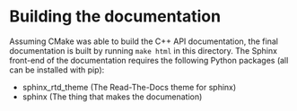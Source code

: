 Building the documentation
==========================

Assuming CMake was able to build the C++ API documentation, the final
documentation is built by running `make html` in this directory. The Sphinx
front-end of the documentation requires the following Python packages (all can
be installed with pip):

- sphinx_rtd_theme (The Read-The-Docs theme for sphinx)
- sphinx (The thing that makes the documenation)
